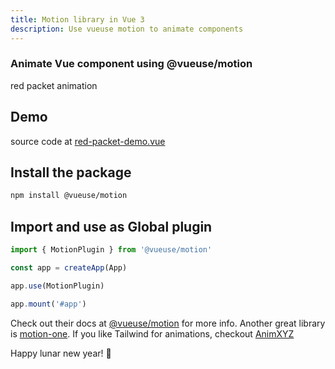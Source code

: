 ```yaml
---
title: Motion library in Vue 3
description: Use vueuse motion to animate components
---
```


<div class="text-center">
  <carbon-dicom-overlay class="text-4xl -mb-6 m-auto" />
  <h3>Animate Vue component using @vueuse/motion</h3>
  <p>red packet animation</p>
</div>  

## Demo

<red-packet-demo/>

source code at [red-packet-demo.vue](https://github.com/leovoon/explore-vue/blob/main/src/components/RedPacketDemo.vue)
  

## Install the package
```bash
npm install @vueuse/motion
```


## Import and use as Global plugin
```js
import { MotionPlugin } from '@vueuse/motion'

const app = createApp(App)

app.use(MotionPlugin)

app.mount('#app')
```


Check out their docs at  [@vueuse/motion](https://motion.vueuse.org/) for more info. Another great library is [motion-one](https://motion.dev/guides/quick-start). If you like Tailwind for animations, checkout [AnimXYZ](https://animxyz.com/)


Happy lunar new year!
<span class="animate-pulse "> 🎉
</span>
